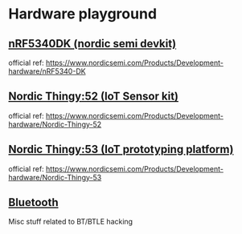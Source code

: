 # Hardware playground

## [nRF5340DK (nordic semi devkit)](nRF5340DK/README.md)
official ref: https://www.nordicsemi.com/Products/Development-hardware/nRF5340-DK

## [Nordic Thingy:52 (IoT Sensor kit)](thingy52/README.md)
official ref: https://www.nordicsemi.com/Products/Development-hardware/Nordic-Thingy-52

## [Nordic Thingy:53 (IoT prototyping platform)](thingy53/README.md)
official ref: https://www.nordicsemi.com/Products/Development-hardware/Nordic-Thingy-53

## [Bluetooth](bluetooth/README.md)
Misc stuff related to BT/BTLE hacking
